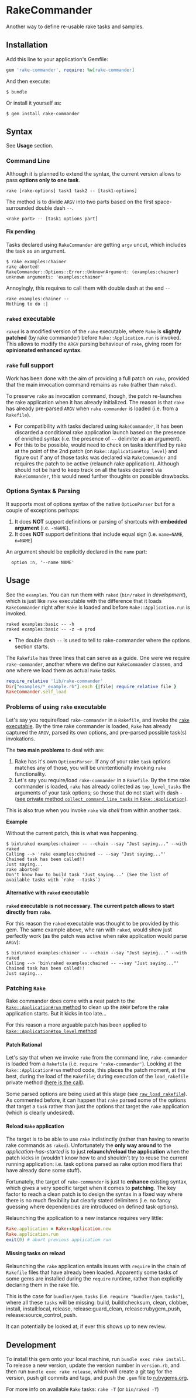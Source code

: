 # RakeCommander

Another way to define re-usable rake tasks and samples.

## Installation

Add this line to your application's Gemfile:

```ruby
gem 'rake-commander', require: %w[rake-commander]
```

And then execute:

    $ bundle

Or install it yourself as:

    $ gem install rake-commander

## Syntax

See **Usage** section.

### Command Line

Although it is planned to extend the syntax, the current version allows to pass **options only to one task**.

```
rake [rake-options] task1 task2 -- [task1-options]
```

The method is to divide `ARGV` into two parts based on the first space-surrounded double dash ` -- `.

```
<rake part> -- [task1 options part]
```

#### Fix pending

Tasks declared using `RakeCommander` are getting `argv` uncut, which includes the task as an argument.

```
$ rake examples:chainer
rake aborted!
RakeCommander::Options::Error::UnknownArgument: (examples:chainer) unknown arguments: 'examples:chainer'
```

Annoyingly, this requires to call them with double dash at the end `--`

```
rake examples:chainer --
Nothing to do :|
```

### `raked` executable

`raked` is a modified version of the `rake` executable, where `Rake` is **slightly patched** (by rake commander) before `Rake::Application.run` is invoked. This allows to modify the `ARGV` parsing behaviour of `rake`, giving room for **opinionated enhanced syntax**.

### `rake` full support

Work has been done with the aim of providing a full patch on `rake`, provided that the main invocation command remains as `rake` (rather than `raked`).

To preserve `rake` as invocation command, though, the patch re-launches the rake application when it has already initialized. The reason is that `rake` has already pre-parsed `ARGV` when `rake-commander` is loaded (i.e. from a `Rakefile`).

  * For compatibility with tasks declared using `RakeCommander`, it has been discarded a conditional rake application launch based on the presence of enriched syntax (i.e. the presence of `--` delimiter as an argument).
  * For this to be possible, would need to check on tasks identified by rake at the point of the 2nd patch (on `Rake::Application#top_level`) and figure out if any of those tasks was declared via `RakeCommander` and requires the patch to be active (relaunch rake application). Although should not be hard to keep track on all the tasks declared via `RakeCommander`, this would need further thoughts on possible drawbacks.

### Options Syntax & Parsing

It supports most of options syntax of the native `OptionParser` but for a couple of exceptions perhaps:
  1. It does **NOT** support definitions or parsing of shortcuts with **embedded argument** (i.e. `-nNAME`).
  2. It does **NOT** support definitions that include equal sign (i.e. `name=NAME`, `n=NAME`)

An argument should be explicitly declared in the `name` part:

```
  option :n, '--name NAME'
```

## Usage

See the `examples`. You can run them with `raked` (`bin/raked` in _development_), which is just like `rake` executable with the difference that it loads `RakeCommander` right after `Rake` is loaded and before `Rake::Application.run` is invoked.

```
raked examples:basic -- -h
raked examples:basic -- -z -e prod
```
  * The double dash `--` is used to tell to rake-commander where the options section starts.

The `Rakefile` has three lines that can serve as a guide. One were we require `rake-commander`, another where we define our `RakeCommander` classes, and one where we load them as actual `Rake` tasks.

```ruby
require_relative 'lib/rake-commander'
Dir["examples/*_example.rb"].each {|file| require_relative file }
RakeCommander.self_load
```

### Problems of using `rake` executable

Let's say you require/load `rake-commander` in a `Rakefile`, and invoke the [`rake` executable](https://github.com/ruby/rake/blob/master/exe/rake). By the time rake commander is loaded, `Rake` has already captured the `ARGV`, parsed its own options, and pre-parsed possible task(s) invokations.

The **two main problems** to deal with are:

  1. Rake has it's own `OptionsParser`. If any of your rake `task` options matches any of those, you will be unintentionally invoking `rake` functionality.
  2. Let's say you require/load `rake-commander` in a `Rakefile`. By the time rake commander is loaded, `rake` has already collected as `top_level_tasks` the arguments of your task options; so those that do not start with dash `-` ([see private method `collect_command_line_tasks` in `Rake::Application`](https://github.com/ruby/rake/blob/48e798484babf725b0562cc417986da513e5d0ae/lib/rake/application.rb#L782)).

This is also true when you invoke `rake` via _shell_ from within another task.

**Example**

Without the current patch, this is what was happening.

```
$ bin\raked examples:chainer -- --chain --say "Just saying..." --with raked
Calling --> 'rake examples:chained -- --say "Just saying..."'
Chained task has been called!!
Just saying...
rake aborted!
Don't know how to build task 'Just saying...' (See the list of available tasks with `rake --tasks`)
```

#### Alternative with `raked` executable

**`raked` executable is not necessary. The current patch allows to start directly from `rake`**.

For this reason the `raked` executable was thought to be provided by this gem. The same example above, whe ran with `raked`, would show just perfectly work (as the patch was active when rake application would parse `ARGV`):

```
$ bin\raked examples:chainer -- --chain --say "Just saying..." --with raked
Calling --> 'bin\raked examples:chained -- --say "Just saying..."'
Chained task has been called!!
Just saying...
```

### Patching `Rake`

Rake commander does come with a neat patch to the [`Rake::Application#run` method](https://github.com/ruby/rake/blob/48e798484babf725b0562cc417986da513e5d0ae/lib/rake/application.rb#L79) to clean up the `ARGV` before the rake application starts. But it kicks in too late...

For this reason a more arguable patch has been applied to [`Rake::Application#top_level` method](https://github.com/ruby/rake/blob/48e798484babf725b0562cc417986da513e5d0ae/lib/rake/application.rb#L131)

#### Patch Rational

Let's say that when we invoke `rake` from the command line, `rake-commander` is loaded from a `Rakefile` (i.e. `require 'rake-commander'`). Looking at the `Rake::Application#run` method code, this places the patch moment, at the best, during the load of the `Rakefile`; during execution of the `load_rakefile` private method ([here is the call](https://github.com/ruby/rake/blob/48e798484babf725b0562cc417986da513e5d0ae/lib/rake/application.rb#L82)).

Some parsed options are being used at this stage (see [`raw_load_rakefile`](https://github.com/ruby/rake/blob/48e798484babf725b0562cc417986da513e5d0ae/lib/rake/application.rb#L719)). As commented before, it can happen that `rake` parsed some of the options that target a `task` rather than just the options that target the `rake` application (which is clearly undesired).

#### Reload `Rake` application

The target is to be able to use `rake` indistinctly (rather than having to rewrite rake commands as `raked`). Unfortunately the **only way around** to the _application-has-started_ is to just **relaunch/reload the application** when the patch kicks in (wouldn't know how to and shouldn't try to reuse the current running application: i.e. task options parsed as rake option modifiers that have already done some stuff).

Fortunately, the target of `rake-commander` is just to **enhance** existing syntax, which gives a very specific target when it comes to **patching**. The key factor to reach a clean patch is to design the syntax in a fixed way where there is no much flexibility but clearly stated delimiters (i.e. no fancy guessing where dependencies are introduced on defined task options).

Relaunching the application to a new instance requires very little:

```ruby
Rake.application = Rake::Application.new
Rake.application.run
exit(0) # abort previous application run
```

#### Missing tasks on reload

Relaunching the `rake` application entails issues with `require` in the chain of `Rakefile` files that have already been loaded. Apparently some tasks of some gems are installed during the `require` runtime, rather than explicitly declaring them in the rake file.

This is the case for `bundler/gem_tasks` (i.e. `require "bundler/gem_tasks"`), where all these `tasks` will be missing: build, build:checksum, clean, clobber, install, install:local, release, release:guard_clean, release:rubygem_push, release:source_control_push.

It can potentially be looked at, if ever this shows up to new review.

## Development

To install this gem onto your local machine, run `bundle exec rake install`. To release a new version, update the version number in `version.rb`, and then run `bundle exec rake release`, which will create a git tag for the version, push git commits and tags, and push the `.gem` file to [rubygems.org](https://rubygems.org).

For more info on available `Rake` tasks: `rake -T` (or `bin/raked -T`)
